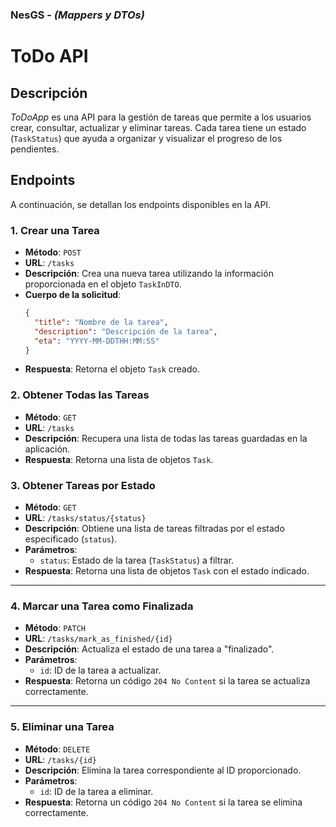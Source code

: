 ### NesGS - *(Mappers y DTOs)*
# ToDo API

## Descripción
_ToDoApp_ es una API para la gestión de tareas que permite a los usuarios crear, consultar, actualizar y eliminar tareas. 
Cada tarea tiene un estado (`TaskStatus`) que ayuda a organizar y visualizar el progreso de los pendientes.


## Endpoints

A continuación, se detallan los endpoints disponibles en la API.

### 1. Crear una Tarea

- **Método**: `POST`
- **URL**: `/tasks`
- **Descripción**: Crea una nueva tarea utilizando la información proporcionada en el objeto `TaskInDTO`.
- **Cuerpo de la solicitud**:
  ```json
  {
    "title": "Nombre de la tarea",
    "description": "Descripción de la tarea",
    "eta": "YYYY-MM-DDTHH:MM:SS"
  }
    ```
- **Respuesta**: Retorna el objeto `Task` creado.

### 2. Obtener Todas las Tareas

- **Método**: `GET`
- **URL**: `/tasks`
- **Descripción**: Recupera una lista de todas las tareas guardadas en la aplicación.
- **Respuesta**: Retorna una lista de objetos `Task`.
### 3. Obtener Tareas por Estado

- **Método**: `GET`
- **URL**: `/tasks/status/{status}`
- **Descripción**: Obtiene una lista de tareas filtradas por el estado especificado (`status`).
- **Parámetros**:
    - `status`: Estado de la tarea (`TaskStatus`) a filtrar.
- **Respuesta**: Retorna una lista de objetos `Task` con el estado indicado.

---

### 4. Marcar una Tarea como Finalizada

- **Método**: `PATCH`
- **URL**: `/tasks/mark_as_finished/{id}`
- **Descripción**: Actualiza el estado de una tarea a "finalizado".
- **Parámetros**:
    - `id`: ID de la tarea a actualizar.
- **Respuesta**: Retorna un código `204 No Content` si la tarea se actualiza correctamente.

---

### 5. Eliminar una Tarea

- **Método**: `DELETE`
- **URL**: `/tasks/{id}`
- **Descripción**: Elimina la tarea correspondiente al ID proporcionado.
- **Parámetros**:
    - `id`: ID de la tarea a eliminar.
- **Respuesta**: Retorna un código `204 No Content` si la tarea se elimina correctamente.

